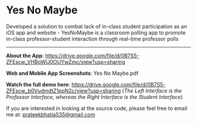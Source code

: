 # Yes No Maybe

Developed a solution to combat lack of in-class student participation as an iOS app and website - YesNoMaybe is a classroom polling app to promote in-class professor-student interaction through real-time professor polls 

<hr>


**About the App**: https://drive.google.com/file/d/0B7S5-ZFEscw_VHBoWlJ0OUYwZmc/view?usp=sharing


**Web and Mobile App Screenshots**: Yes No Maybe.pdf


**Watch the full demo here**: https://drive.google.com/file/d/0B7S5-ZFEscw_b0VudmdtZ1ppN2c/view?usp=sharing (*The Left Interface is the Professor Interface, whereas the Right Interface is the Student Interface*)


If you are interested in looking at the source code, please feel free to email me at: prateekbhatia535@gmail.com
